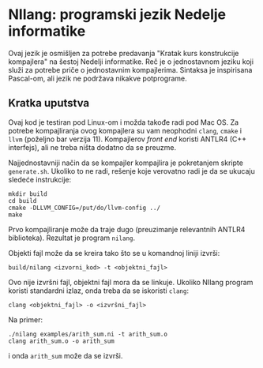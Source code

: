 # NIlang: programski jezik Nedelje informatike

Ovaj jezik je osmišljen za potrebe predavanja "Kratak kurs konstrukcije
kompajlera" na šestoj Nedelji informatike.
Reč je o jednostavnom jeziku koji služi za potrebe priče o jednostavnim
kompajlerima.
Sintaksa je inspirisana Pascal-om, ali jezik ne podržava nikakve potprograme.

## Kratka uputstva

Ovaj kod je testiran pod Linux-om i možda takođe radi pod Mac OS.
Za potrebe kompajliranja ovog kompajlera su vam neophodni `clang`, `cmake` i
`llvm` (poželjno bar verzija 11).
Kompajlerov *front end* koristi ANTLR4 (C++ interfejs), ali ne treba ništa
dodatno da se preuzme.

Najjednostavniji način da se kompajler kompajlira je pokretanjem skripte
`generate.sh`.
Ukoliko to ne radi, rešenje koje verovatno radi je da se ukucaju sledeće
instrukcije:
```
mkdir build
cd build
cmake -DLLVM_CONFIG=/put/do/llvm-config ../
make
```
Prvo kompajliranje može da traje dugo (preuzimanje relevantnih ANTLR4
biblioteka).
Rezultat je program `nilang`.

Objekti fajl može da se kreira tako što se u komandnoj liniji izvrši:
```
build/nilang <izvorni_kod> -t <objektni_fajl>
```
Ovo nije izvršni fajl, objektni fajl mora da se linkuje.
Ukoliko NIlang program koristi standardni izlaz, onda treba da se iskoristi
`clang`:
```
clang <objektni_fajl> -o <izvršni_fajl>
```
Na primer:
```
./nilang examples/arith_sum.ni -t arith_sum.o
clang arith_sum.o -o arith_sum
```
i onda `arith_sum` može da se izvrši.
